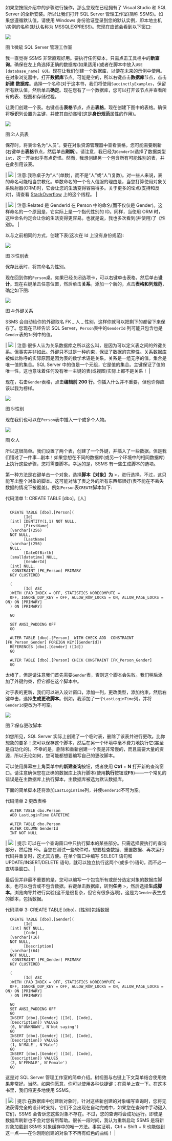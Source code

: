 如果您按照介绍中的步骤进行操作，那么您现在已经拥有了 Visual Studio 和 SQL Server 的全新安装。所以让我们打开 SQL Server 管理工作室(简称 SSMS)。如果您遵循默认值，请使用 Windows 身份验证登录到您的默认实例，即本地主机\实例的名称(默认名称为 MSSQLEXPRESS)。您现在应该会看到以下窗口:

![](../images/00003.jpeg)

图 1:微软 SQL Server 管理工作室

我一直觉得 SSMS 非常直观好用。要执行任何脚本，只需点击工具栏中的**新查询**。确保在左上角选择正确的数据库(如果适用)(或者在脚本中放入`USE [database_name] GO`)。现在让我们创建一个数据库，以便在未来的示例中使用。在对象浏览器中，打开**数据库**节点。可能是空的，所以右键点击**数据库**节点，点击**新建** **数据库**。选择一个名称(对于这本书，我们将使用`SuccinctlyExamples`，保留所有默认值，然后单击**确定**。现在您有了一个数据库，您可以打开该节点并查看所有的表、视图和存储过程。

让我们创建一个表。右键点击**表格**节点，点击**表格**。现在创建下图中的表格。确保将**标识**列设置为主键，并使其自动递增(这是**身份规范**属性的作用)。

![](../images/00004.jpeg)

图 2:人员表

保存时，将表命名为“人员”。要在对象资源管理器中查看表格，您可能需要刷新(右键单击**表格**节点，然后单击**刷新**)。请注意，我已经为`GenderId`选择了数据类型`int`，这一开始似乎有点奇怪。然而，我想创建另一个包含所有可能性别的表，并在此引用该表。

| ![](../images/00005.gif) | 注意:我称桌子为“人”(单数)，而不是“人”或“人”(复数)。对一些人来说，表的命名可能相当宗教化。单数命名的一个令人信服的理由是，当您打算使用对象关系映射器(ORM)时，它会让您的生活变得容易得多。关于更多的论点(支持和反对)，请查看 [StackOverflow](http://stackoverflow.com/questions/338156/table-naming-dilemma-singular-vs-plural-names) 上的这个线程。 |

| ![](../images/00005.gif) | 注意:Related 是 GenderId 在 Person 中的命名(而不仅仅是 Gender)。这样命名的一个原因是，它实际上是一个指代性别的 ID。同样，当使用 ORM 时，这种命名约定会让你的生活变得更容易。也就是说，我也多次看到(并使用)了《性别》。 |

以与之前相同的方式，创建下表(这次在 Id 上没有身份规范):

![](../images/00006.jpeg)

图 3:性别表

保存此表时，将其命名为性别。

现在回到你的`Person`桌。如果已经关闭选项卡，可以右键单击表格，然后单击**设计**。现在右键单击任意位置，然后单击**关系**。添加一个新的，点击**表格和列规范**，确定如下图:

![](../images/00007.jpeg)

图 4:外键关系

SSMS 会自动给你的外键取名 FK _ 人 _ 性别，这样你就可以把剩下的都留下来保存了。您现在已经告诉 SQL Server，`Person`表中的`GenderId` 列可能只包含也是`Gender`表的`Id`列中的值。

| ![](../images/00005.gif) | 注意:很多人认为关系数据库之所以这么叫，是因为可以定义表之间的外键关系。但事实并非如此。外键只不过是一种约束，保证了数据的完整性。关系数据库被如此称呼的实际原因是因为表的数学术语是关系。关系是一组无序的值。集合是唯一值的集合。SQL Server 中的值是一个元组，它是值的集合。主键保证了值的唯一性。这也意味着任何没有唯一主键的表(或视图)实际上都不是关系！ |

现在，右击`Gender`表格，点击**编辑前 200 行**。你插入什么并不重要，但也许你应该以我为榜样。

![](../images/00008.jpeg)

图 5:性别

现在我们也可以在`Person`表中插入一个或多个人物。

![](../images/00009.jpeg)

图 6:人

所以这很简单。我们设置了两个表，创建了一个外键，并插入了一些数据。但是我们错过了一件事…剧本！如果您想在不同的数据库(或另一个环境中的相同数据库)上执行这些步骤，您将需要脚本。幸运的是，SSMS 有一些生成脚本的选项。

第一种方法是右键单击一个对象，选择**脚本【对象】为** >，进行选择。不过，这只能写出整个对象的脚本。这可能对除了表之外的所有东西都很好(表不能在不丢失数据的情况下被覆盖)。例如`Person`表`CREATE`脚本如下:

代码清单 1: CREATE TABLE [dbo]。[人]

```

  CREATE TABLE [dbo].[Person](
        [Id]
  [int] IDENTITY(1,1) NOT NULL,
        [FirstName]
  [varchar](256)
  NOT NULL,
        [LastName]
  [varchar](256)
  NULL,
        [DateOfBirth]
  [smalldatetime] NULL,
        [GenderId]
  [int] NULL,
   CONSTRAINT [PK_Person] PRIMARY
  KEY CLUSTERED

  (
        [Id] ASC
  )WITH (PAD_INDEX = OFF, STATISTICS_NORECOMPUTE =
  OFF, IGNORE_DUP_KEY = OFF, ALLOW_ROW_LOCKS = ON, ALLOW_PAGE_LOCKS = ON) ON [PRIMARY]
  ) ON [PRIMARY]

  GO

  SET ANSI_PADDING OFF
  GO

  ALTER TABLE [dbo].[Person]  WITH CHECK ADD  CONSTRAINT [FK_Person_Gender] FOREIGN KEY([GenderId])
  REFERENCES [dbo].[Gender] ([Id])
  GO

  ALTER TABLE [dbo].[Person] CHECK CONSTRAINT [FK_Person_Gender]
  GO

```

太棒了，但是请注意我们首先需要`Gender`表，否则这个脚本会失败。我们稍后添加了外键约束，但它都在这个脚本中。

对于表的更新，我们可以进入设计窗口，添加一列，更改类型，添加约束，然后右键单击，选择**生成更改脚本**。例如，我添加了一个`LastLoginTime`列，并将`GenderId`更改为不可空。

![](../images/00010.jpeg)

图 7:保存更改脚本

如您所见，SQL Server 实际上创建了一个临时表，删除了该表并进行更改。比你想象的要多！您可以保存这个脚本，然后在另一个环境中毫不费力地执行它(甚至是自动化的)。不幸的是，删除和重新创建一个表是非常慢的，而且需要大量的资源，所以无论如何，您可能都想要编写自己的更改脚本。

可以使用屏幕左上角菜单中的**新建查询**按钮，或者使用 **Ctrl** + **N** 打开新的查询窗口。请注意确保您在正确的数据库上执行脚本(使用**执行**按钮或**F5**)——一个常见的错误是在主数据库上执行脚本，主数据库被选为默认数据库。

下面的简单脚本还将添加`LastLoginTime`列，并使`GenderId`不可为空。

代码清单 2:更改表格

```
  ALTER TABLE dbo.Person
  ADD LastLoginTime DATETIME

  ALTER TABLE dbo.Person
  ALTER COLUMN GenderId
  INT NOT NULL

```

| ![](../images/00011.gif) | 提示:可以在一个查询窗口中只执行脚本的某些部分。只需选择要执行的查询部分，然后按 F5。当您在测试一些软件时，想要检查数据、重置数据、再次运行代码并重复时，这尤其方便。在单个窗口中编写 SELECT 语句和 UPDATE/INSERT/DELETE 语句，就可以独立执行这两个(或多个)语句，而不必一直切换窗口。 |

最后但并非最不重要的是，您可以编写一个包含所有或部分选定对象的数据库脚本，也可以包含或不包含数据。右键单击数据库，转到**任务** >，然后选择**生成脚本**。浏览向导并进行实验(这不是很复杂，但它有很多选项)。这是为`Gender`表生成的脚本，包括数据。

代码清单 3: CREATE TABLE [dbo]。[性别]包括数据

```
  CREATE TABLE [dbo].[Gender](
        [Id]
  [int] NOT NULL,
        [Code]
  [varchar](16)
  NOT NULL,
        [Description]
  [varchar](64)
  NOT NULL,
   CONSTRAINT [PK_Gender] PRIMARY
  KEY CLUSTERED

  (
        [Id] ASC
  )WITH (PAD_INDEX = OFF, STATISTICS_NORECOMPUTE =
  OFF, IGNORE_DUP_KEY = OFF, ALLOW_ROW_LOCKS = ON, ALLOW_PAGE_LOCKS = ON) ON [PRIMARY]
  ) ON [PRIMARY]

  GO
  SET ANSI_PADDING OFF
  GO
  INSERT [dbo].[Gender] ([Id], [Code],
  [Description]) VALUES
  (0, N'UNKNOWN', N'Not saying')
  GO
  INSERT [dbo].[Gender] ([Id], [Code],
  [Description]) VALUES
  (1, N'MALE', N'Male')
  GO
  INSERT [dbo].[Gender] ([Id], [Code],
  [Description]) VALUES
  (2, N'FEMALE', N'Female')
  GO

```

这是对 SQL Server 管理工作室的简单介绍。树视图与右键上下文菜单结合使用效果非常好。当然，如果你愿意，你可以使用各种快捷键；在菜单上查一下。在这本书里，我们将更多地使用 SSMS。

| ![](../images/00011.gif) | 提示:在数据库中创建新对象时，针对这些新创建的对象编写查询时，您将无法获得完全的设计时支持。它们不会出现在自动完成中，如果您在查询中手动键入它们，SSMS 会告诉您这些对象不存在。不过，您的查询将会成功运行。即使是数据库刷新也不会对您有所帮助。很长一段时间，我认为重新启动 SSMS 是将新对象加载到 SSMS 对象缓存中的唯一方法。事实证明，Ctrl + Shift + R 也能做到这一点——在你刚刚创建的对象下不再有红色的曲线！ |